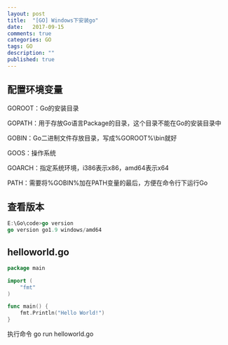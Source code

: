 ```yaml
---
layout: post
title:  "[GO] Windows下安装go"
date:   2017-09-15
comments: true
categories: GO
tags: GO 
description: ""
published: true
---
```



## 配置环境变量

GOROOT：Go的安装目录

GOPATH：用于存放Go语言Package的目录，这个目录不能在Go的安装目录中

GOBIN：Go二进制文件存放目录，写成%GOROOT%\bin就好

GOOS：操作系统

GOARCH：指定系统环境，i386表示x86，amd64表示x64

PATH：需要将%GOBIN%加在PATH变量的最后，方便在命令行下运行Go


## 查看版本

```go
E:\Go\code>go version
go version go1.9 windows/amd64
```

## helloworld.go

```go
package main

import (
	"fmt"
)

func main() {
	fmt.Println("Hello World!")
}
```

执行命令 go run helloworld.go



